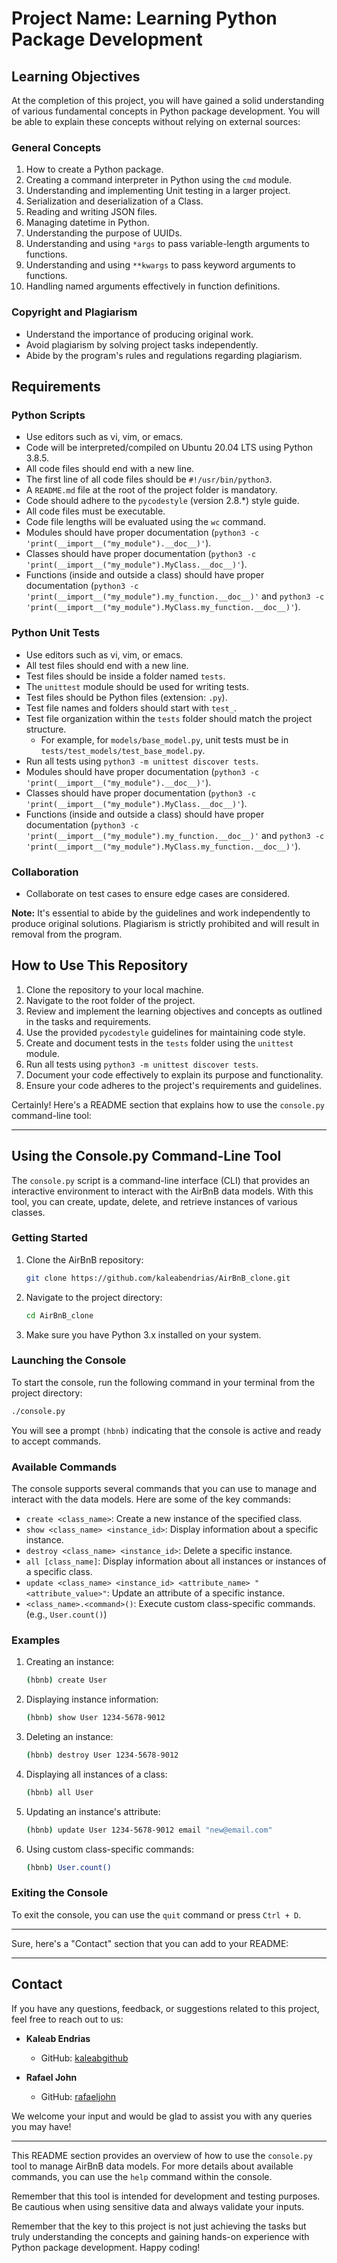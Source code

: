 # Project Name: Learning Python Package Development

## Learning Objectives

At the completion of this project, you will have gained a solid understanding of various fundamental concepts in Python package development. You will be able to explain these concepts without relying on external sources:

### General Concepts

1. How to create a Python package.
2. Creating a command interpreter in Python using the `cmd` module.
3. Understanding and implementing Unit testing in a larger project.
4. Serialization and deserialization of a Class.
5. Reading and writing JSON files.
6. Managing datetime in Python.
7. Understanding the purpose of UUIDs.
8. Understanding and using `*args` to pass variable-length arguments to functions.
9. Understanding and using `**kwargs` to pass keyword arguments to functions.
10. Handling named arguments effectively in function definitions.

### Copyright and Plagiarism

- Understand the importance of producing original work.
- Avoid plagiarism by solving project tasks independently.
- Abide by the program's rules and regulations regarding plagiarism.

## Requirements

### Python Scripts

- Use editors such as vi, vim, or emacs.
- Code will be interpreted/compiled on Ubuntu 20.04 LTS using Python 3.8.5.
- All code files should end with a new line.
- The first line of all code files should be `#!/usr/bin/python3`.
- A `README.md` file at the root of the project folder is mandatory.
- Code should adhere to the `pycodestyle` (version 2.8.*) style guide.
- All code files must be executable.
- Code file lengths will be evaluated using the `wc` command.
- Modules should have proper documentation (`python3 -c 'print(__import__("my_module").__doc__)'`).
- Classes should have proper documentation (`python3 -c 'print(__import__("my_module").MyClass.__doc__)'`).
- Functions (inside and outside a class) should have proper documentation (`python3 -c 'print(__import__("my_module").my_function.__doc__)'` and `python3 -c 'print(__import__("my_module").MyClass.my_function.__doc__)'`).

### Python Unit Tests

- Use editors such as vi, vim, or emacs.
- All test files should end with a new line.
- Test files should be inside a folder named `tests`.
- The `unittest` module should be used for writing tests.
- Test files should be Python files (extension: `.py`).
- Test file names and folders should start with `test_`.
- Test file organization within the `tests` folder should match the project structure.
  - For example, for `models/base_model.py`, unit tests must be in `tests/test_models/test_base_model.py`.
- Run all tests using `python3 -m unittest discover tests`.
- Modules should have proper documentation (`python3 -c 'print(__import__("my_module").__doc__)'`).
- Classes should have proper documentation (`python3 -c 'print(__import__("my_module").MyClass.__doc__)'`).
- Functions (inside and outside a class) should have proper documentation (`python3 -c 'print(__import__("my_module").my_function.__doc__)'` and `python3 -c 'print(__import__("my_module").MyClass.my_function.__doc__)'`).

### Collaboration

- Collaborate on test cases to ensure edge cases are considered.

**Note:** It's essential to abide by the guidelines and work independently to produce original solutions. Plagiarism is strictly prohibited and will result in removal from the program.

## How to Use This Repository

1. Clone the repository to your local machine.
2. Navigate to the root folder of the project.
3. Review and implement the learning objectives and concepts as outlined in the tasks and requirements.
4. Use the provided `pycodestyle` guidelines for maintaining code style.
5. Create and document tests in the `tests` folder using the `unittest` module.
6. Run all tests using `python3 -m unittest discover tests`.
7. Document your code effectively to explain its purpose and functionality.
8. Ensure your code adheres to the project's requirements and guidelines.

Certainly! Here's a README section that explains how to use the `console.py` command-line tool:

---

## Using the Console.py Command-Line Tool

The `console.py` script is a command-line interface (CLI) that provides an interactive environment to interact with the AirBnB data models. With this tool, you can create, update, delete, and retrieve instances of various classes.

### Getting Started

1. Clone the AirBnB repository:
   ```bash
   git clone https://github.com/kaleabendrias/AirBnB_clone.git
   ```

2. Navigate to the project directory:
   ```bash
   cd AirBnB_clone
   ```

3. Make sure you have Python 3.x installed on your system.

### Launching the Console

To start the console, run the following command in your terminal from the project directory:
```bash
./console.py
```

You will see a prompt `(hbnb)` indicating that the console is active and ready to accept commands.

### Available Commands

The console supports several commands that you can use to manage and interact with the data models. Here are some of the key commands:

- `create <class_name>`: Create a new instance of the specified class.
- `show <class_name> <instance_id>`: Display information about a specific instance.
- `destroy <class_name> <instance_id>`: Delete a specific instance.
- `all [class_name]`: Display information about all instances or instances of a specific class.
- `update <class_name> <instance_id> <attribute_name> "<attribute_value>"`: Update an attribute of a specific instance.
- `<class_name>.<command>()`: Execute custom class-specific commands. (e.g., `User.count()`)

### Examples

1. Creating an instance:
   ```bash
   (hbnb) create User
   ```

2. Displaying instance information:
   ```bash
   (hbnb) show User 1234-5678-9012
   ```

3. Deleting an instance:
   ```bash
   (hbnb) destroy User 1234-5678-9012
   ```

4. Displaying all instances of a class:
   ```bash
   (hbnb) all User
   ```

5. Updating an instance's attribute:
   ```bash
   (hbnb) update User 1234-5678-9012 email "new@email.com"
   ```

6. Using custom class-specific commands:
   ```bash
   (hbnb) User.count()
   ```

### Exiting the Console

To exit the console, you can use the `quit` command or press `Ctrl + D`.

---

Sure, here's a "Contact" section that you can add to your README:

---

## Contact

If you have any questions, feedback, or suggestions related to this project, feel free to reach out to us:

- **Kaleab Endrias**
  - GitHub: [kaleabgithub](https://github.com/kaleabendrias)

- **Rafael John**
  - GitHub: [rafaeljohn](https://github.com/RafaelJohn9)

We welcome your input and would be glad to assist you with any queries you may have!

---

This README section provides an overview of how to use the `console.py` tool to manage AirBnB data models. For more details about available commands, you can use the `help` command within the console.

Remember that this tool is intended for development and testing purposes. Be cautious when using sensitive data and always validate your inputs.

Remember that the key to this project is not just achieving the tasks but truly understanding the concepts and gaining hands-on experience with Python package development. Happy coding!

